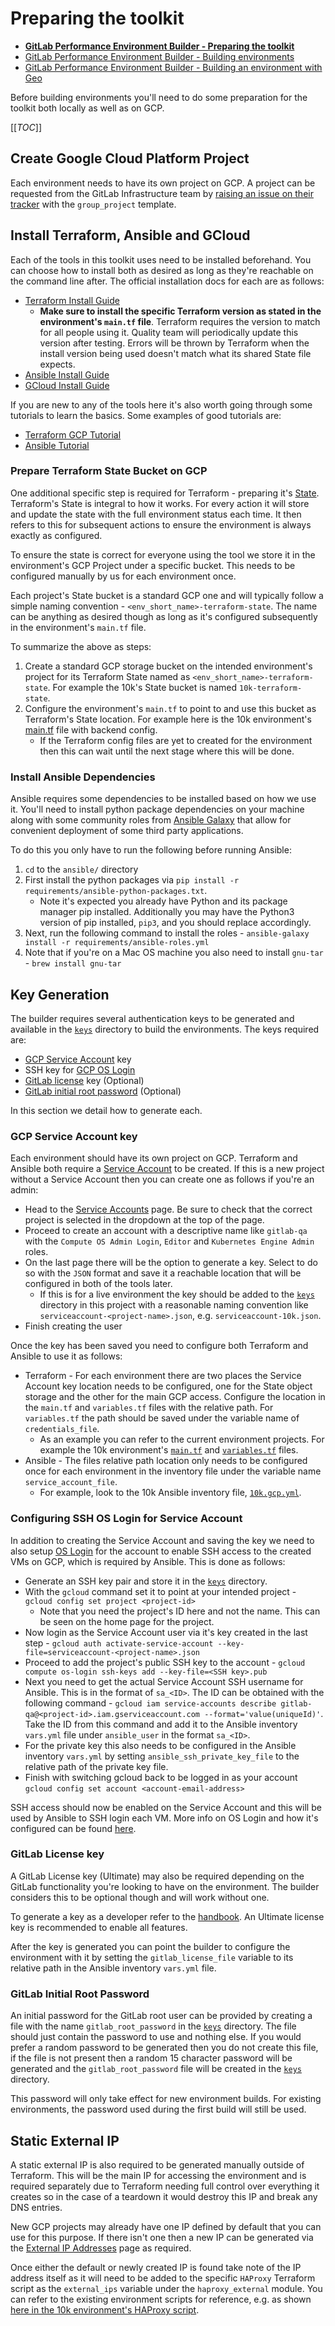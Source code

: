 # Preparing the toolkit

* [**GitLab Performance Environment Builder - Preparing the toolkit**](prep_toolkit.md)
* [GitLab Performance Environment Builder - Building environments](building_environments.md)
* [GitLab Performance Environment Builder - Building an environment with Geo](building_geo_environments.md)

Before building environments you'll need to do some preparation for the toolkit both locally as well as on GCP.

[[_TOC_]]

## Create Google Cloud Platform Project

Each environment needs to have its own project on GCP. A project can be requested from the GitLab Infrastructure team by [raising an issue on their tracker](https://gitlab.com/gitlab-com/gl-infra/infrastructure/-/issues) with the `group_project` template.

## Install Terraform, Ansible and GCloud

Each of the tools in this toolkit uses need to be installed beforehand. You can choose how to install both as desired as long as they're reachable on the command line after. The official installation docs for each are as follows:

* [Terraform Install Guide](https://learn.hashicorp.com/terraform/getting-started/install.html)
  * **Make sure to install the specific Terraform version as stated in the environment's `main.tf` file**. Terraform requires the version to match for all people using it. Quality team will periodically update this version after testing. Errors will be thrown by Terraform when the install version being used doesn't match what its shared State file expects.
* [Ansible Install Guide](https://docs.ansible.com/ansible/latest/installation_guide/intro_installation.html)
* [GCloud Install Guide](https://cloud.google.com/sdk/install)

If you are new to any of the tools here it's also worth going through some tutorials to learn the basics. Some examples of good tutorials are:

* [Terraform GCP Tutorial](https://learn.hashicorp.com/terraform/gcp/intro)
* [Ansible Tutorial](https://www.guru99.com/ansible-tutorial.html)

### Prepare Terraform State Bucket on GCP

One additional specific step is required for Terraform - preparing it's [State](https://www.terraform.io/docs/state/index.html). Terraform's State is integral to how it works. For every action it will store and update the state with the full environment status each time. It then refers to this for subsequent actions to ensure the environment is always exactly as configured.

To ensure the state is correct for everyone using the tool we store it in the environment's GCP Project under a specific bucket. This needs to be configured manually by us for each environment once.

Each project's State bucket is a standard GCP one and will typically follow a simple naming convention - `<env_short_name>-terraform-state`. The name can be anything as desired though as long as it's configured subsequently in the environment's `main.tf` file.

To summarize the above as steps:

1. Create a standard GCP storage bucket on the intended environment's project for its Terraform State named as `<env_short_name>-terraform-state`. For example the 10k's State bucket is named `10k-terraform-state`.
1. Configure the environment's `main.tf` to point to and use this bucket as Terraform's State location. For example here is the 10k environment's [main.tf](terraform/10k/main.tf) file with backend config.
    * If the Terraform config files are yet to created for the environment then this can wait until the next stage where this will be done.

### Install Ansible Dependencies

Ansible requires some dependencies to be installed based on how we use it. You'll need to install python package dependencies on your machine along with some community roles from [Ansible Galaxy](https://galaxy.ansible.com/home) that allow for convenient deployment of some third party applications.

To do this you only have to run the following before running Ansible:

1. `cd` to the `ansible/` directory
1. First install the python packages via `pip install -r requirements/ansible-python-packages.txt`.
    * Note it's expected you already have Python and its package manager pip installed. Additionally you may have the Python3 version of pip installed, `pip3`, and you should replace accordingly.
1. Next, run the following command to install the roles - `ansible-galaxy install -r requirements/ansible-roles.yml`
1. Note that if you're on a Mac OS machine you also need to install `gnu-tar` - `brew install gnu-tar`

## Key Generation

The builder requires several authentication keys to be generated and available in the [`keys`](../keys) directory to build the environments. The keys required are:

* [GCP Service Account](https://console.cloud.google.com/iam-admin/serviceaccounts) key
* SSH key for [GCP OS Login](https://cloud.google.com/compute/docs/instances/managing-instance-access)
* [GitLab license](https://about.gitlab.com/handbook/developer-onboarding/#working-on-gitlab-ee) key (Optional)
* [GitLab initial root password](#gitlab-initial-root-password) (Optional)

In this section we detail how to generate each.

### GCP Service Account key

Each environment should have its own project on GCP. Terraform and Ansible both require a [Service Account](https://cloud.google.com/iam/docs/understanding-service-accounts) to be created. If this is a new project without a Service Account then you can create one as follows if you're an admin:

* Head to the [Service Accounts](https://console.cloud.google.com/iam-admin/serviceaccounts) page. Be sure to check that the correct project is selected in the dropdown at the top of the page.
* Proceed to create an account with a descriptive name like `gitlab-qa` with the `Compute OS Admin Login`, `Editor` and `Kubernetes Engine Admin` roles.
* On the last page there will be the option to generate a key. Select to do so with the `JSON` format and save it a reachable location that will be configured in both of the tools later.
  * If this is for a live environment the key should be added to the [`keys`](../keys) directory in this project with a reasonable naming convention like `serviceaccount-<project-name>.json`, e.g. `serviceaccount-10k.json`.
* Finish creating the user

Once the key has been saved you need to configure both Terraform and Ansible to use it as follows:

* Terraform - For each environment there are two places the Service Account key location needs to be configured, one for the State object storage and the other for the main GCP access. Configure the location in the `main.tf` and `variables.tf` files with the relative path. For `variables.tf` the path should be saved under the variable name of `credentials_file`.
  * As an example you can refer to the current environment projects. For example the 10k environment's [`main.tf`](../terraform/10k/main.tf) and [`variables.tf`](../terraform/10k/variables.tf) files.
* Ansible - The files relative path location only needs to be configured once for each environment in the inventory file under the variable name `service_account_file`.
  * For example, look to the 10k Ansible inventory file, [`10k.gcp.yml`](../ansible/inventories/10k/10k.gcp.yml).

### Configuring SSH OS Login for Service Account

In addition to creating the Service Account and saving the key we need to also setup [OS Login](https://cloud.google.com/compute/docs/instances/managing-instance-access) for the account to enable SSH access to the created VMs on GCP, which is required by Ansible. This is done as follows:

* Generate an SSH key pair and store it in the [`keys`](../keys) directory.
* With the `gcloud` command set it to point at your intended project - `gcloud config set project <project-id>`
  * Note that you need the project's ID here and not the name. This can be seen on the home page for the project.
* Now login as the Service Account user via it's key created in the last step - `gcloud auth activate-service-account --key-file=serviceaccount-<project-name>.json`
* Proceed to add the project's public SSH key to the account - `gcloud compute os-login ssh-keys add --key-file=<SSH key>.pub`
* Next you need to get the actual Service Account SSH username for Ansible. This is in the format of `sa_<ID>`. The ID can be obtained with the following command - `gcloud iam service-accounts describe gitlab-qa@<project-id>.iam.gserviceaccount.com --format='value(uniqueId)'`. Take the ID from this command and add it to the Ansible inventory `vars.yml` file under `ansible_user` in the format `sa_<ID>`.
* For the private key this also needs to be configured in the Ansible inventory `vars.yml` by setting `ansible_ssh_private_key_file` to the relative path of the private key file.
* Finish with switching gcloud back to be logged in as your account `gcloud config set account <account-email-address>`

SSH access should now be enabled on the Service Account and this will be used by Ansible to SSH login each VM. More info on OS Login and how it's configured can be found [here](https://alex.dzyoba.com/blog/gcp-ansible-service-account/).

### GitLab License key

A GitLab License key (Ultimate) may also be required depending on the GitLab functionality you're looking to have on the environment. The builder considers this to be optional though and will work without one.

To generate a key as a developer refer to the [handbook](https://about.gitlab.com/handbook/developer-onboarding/#working-on-gitlab-ee). An Ultimate license key is recommended to enable all features.

After the key is generated you can point the builder to configure the environment with it by setting the `gitlab_license_file` variable to its relative path in the Ansible inventory `vars.yml` file.

### GitLab Initial Root Password

An initial password for the GitLab root user can be provided by creating a file with the name `gitlab_root_password` in the [`keys`](../keys) directory. The file should just contain the password to use and nothing else. If you would prefer a random password to be generated then you do not create this file, if the file is not present then a random 15 character password will be generated and the `gitlab_root_password` file will be created in the [`keys`](../keys) directory.

This password will only take effect for new environment builds. For existing environments, the password used during the first build will still be used.

## Static External IP

A static external IP is also required to be generated manually outside of Terraform. This will be the main IP for accessing the environment and is required separately due to Terraform needing full control over everything it creates so in the case of a teardown it would destroy this IP and break any DNS entries.

New GCP projects may already have one IP defined by default that you can use for this purpose. If there isn't one then a new IP can be generated via the [External IP Addresses](https://console.cloud.google.com/networking/addresses/list?project=gitlab-qa-25k-bc38fe) page as required.

Once either the default or newly created IP is found take note of the IP address itself as it will need to be added to the specific `HAProxy` Terraform script as the `external_ips` variable under the `haproxy_external` module. You can refer to the existing environment scripts for reference, e.g. as shown [here in the 10k environment's HAProxy script](https://gitlab.com/gitlab-org/quality/performance-environment-builder/blob/master/terraform/10k/haproxy.tf).
